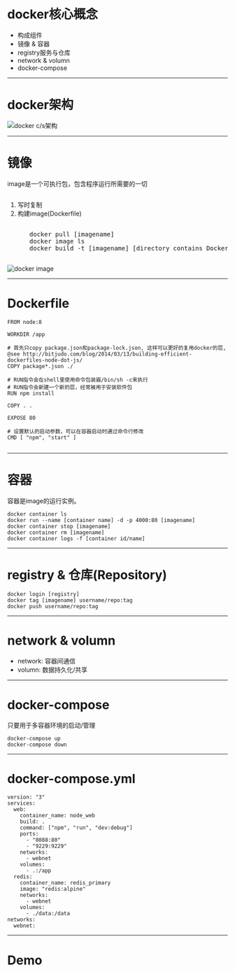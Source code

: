docker核心概念
==========

+ 构成组件
+ 镜像 & 容器
+ registry服务与仓库
+ network & volumn
+ docker-compose

---

docker架构
========

![docker c/s架构](https://docs.docker.com/engine/images/architecture.svg)

---

<!-- note 
(代码，运行时，库文件，环境变量，配置文件, etc.)
最下层是bootfs, 它主负责image的装载，做为用户我们几乎是不用和它打交道的，当image装载到内存以后，bootfs这层会被卸载掉
接着是base image, 一般会是一个操作系统。但任何一个image都可以拿来当base image的，比方说我们可以把一个安装好了node环境的image当成base
上面的话就是我们对base image的一些更改，装我们应用的运行环境, 每一条操作指令都会行成一个新的层，而且这些层都是只读层

介绍下写时复制, device driver
这个是docker image的一个大概工作流程
-->
镜像
==

image是一个可执行包，包含程序运行所需要的一切

<div class="grid">
  <div class="column">
    <ol>
      <li>写时复制</li>
      <li>构建image(Dockerfile)</li>
    </ol>
    <pre style="margin-top: 30px;">
      docker pull [imagename]
      docker image ls
      docker build -t [imagename] [directory contains Dockerfile]
    </pre>
  </div>
  <div class="column">
    <img src="https://www.ontrack.com/blog/wp-content/uploads/sites/7/docker.png" alt="docker image">
  </div>
</div>

---

Dockerfile
==========

```
FROM node:8

WORKDIR /app

# 首先只copy package.json和package-lock.json, 这样可以更好的复用docker的层, @see http://bitjudo.com/blog/2014/03/13/building-efficient-dockerfiles-node-dot-js/
COPY package*.json ./

# RUN指令会在shell里使用命令包装器/bin/sh -c来执行
# RUN指令会新建一个新的层，经常被用于安装软件包
RUN npm install

COPY . .

EXPOSE 80

# 设置默认的启动参数，可以在容器启动时通过命令行修改
CMD [ "npm", "start" ]


```

---

<!-- classes: page pre-max-w-50 -->

<!-- note 
docker run --name test-alpine -it alpine /bin/sh
-->

容器
==

容器是image的运行实例。

```
docker container ls
docker run --name [container name] -d -p 4000:80 [imagename]
docker container stop [imagename]
docker container rm [imagename]
docker container logs -f [container id/name]
```

---

<!-- classes: page pre-max-w-50 -->

<!-- note 
演示下docker hub的页面
-->
registry & 仓库(Repository)
=========================

```
docker login [registry]
docker tag [imagename] username/repo:tag
docker push username/repo:tag
```

---

<!-- note 
docker是推荐一个容器里只运行一个进程
我们一个应用一般都会由一组服务组成，那就需要每个服务运行在一个container里. 
container之间通信，一般是通过把它们放到一个network里来进行的

volumn的作用是持久化数据么，我们在container可写层做的更改都是临时性的，当container重启时会消失的。要想持久会数据一般方法是通过volumn
-->
network & volumn
================

+ network: 容器间通信
+ volumn: 数据持久化/共享

---

<!-- classes: page pre-max-w-50 -->

<!-- note 
我们一个应用一般由多个服务构成的么，那起每个服务都去跑docker run也比较麻烦
所以这个工具可以让我们以声明性的方式，指明我们要启动的那些container
-->
docker-compose
==============

只要用于多容器环境的启动/管理

```
docker-compose up
docker-compose down

```

---

docker-compose.yml
==================

```
version: "3"
services:
  web:
    container_name: node_web
    build: .
    command: ["npm", "run", "dev:debug"]
    ports:
      - "8088:80"
      - "9229:9229"
    networks:
      - webnet
    volumes:
      - .:/app
  redis:
    container_name: redis_primary
    image: "redis:alpine"
    networks:
      - webnet
    volumes:
      - ./data:/data
networks:
  webnet:
```

---

Demo
====
